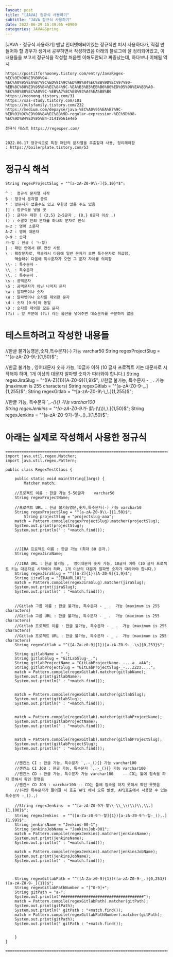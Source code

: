 ```yaml
---
layout: post
title: "[JAVA] 정규식 사용하기"
subtitle: "JAVA 정규식 사용하기"
date: 2022-06-29 15:49:05 +0900
categories: JAVA&Spring
---
```

[JAVA - 정규식 사용하기]
	맨날 인터넷에되어있는 정규식만 퍼서 사용하다가, 직접 만들어야 할 경우가 생겨서 공부하면서 작성하였음
	아래의 블로그에 잘 정리되어있고, 이내용들을 보고서 정규식을 작성함
	처음엔 이해도안되고 짜증났는데, 하다보니 이해됨 역시 

	https://postitforhooney.tistory.com/entry/JavaRegex-%EC%9E%90%EB%B0%94-%EC%A0%95%EA%B7%9C%ED%91%9C%ED%98%84%EC%8B%9D%EC%97%90-%EB%8C%80%ED%95%B4%EC%84%9C-%EA%B3%B5%EB%B6%80%ED%95%98%EA%B3%A0-%EC%98%88%EC%A0%9C-%EB%A7%8C%EB%93%A4%EA%B8%B0
	https://moonong.tistory.com/31
	https://sas-study.tistory.com/101
	https://yulsfamily.tistory.com/232
	https://medium.com/depayse/java-%EC%A0%95%EA%B7%9C-%ED%91%9C%ED%98%84%EC%8B%9D-regular-expression-%EC%9D%98-%EC%9D%B4%ED%95%B4-31419561e4eb

	정규식 테스트 https://regexper.com/
	
	
	2022.06.17 정규식으로 특정 패턴의 문자열을 추출할때 사용, 정리해야함
	: https://boilerplate.tistory.com/53
	

# 정규식 해석
	String regexProjectSlug = "^[a-zA-Z0-9\\-]{5,10}*$";

	^ :  정규식 문자열 시작
	$ : 정규식 문자열 종료
	* : 앞문자가 없을수도 있고 무한정 많을 수도 있음
	[] : 정규식을 넣을 곳
	{} : 글자수 제한 ( {2,5} 2~5글자 , {8,} 8글자 이상 ,)
	() : 소괄호 안의 문자를 하나의 문자로 인식 
	a-z : 영어 소문자
	A-Z : 영어 대문자
	0-9 : 숫자
	가-힣 : 한글 ( ㄱ-힣)
	| : 패턴 안에서 OR 연산 사용
	\ : 확장문자로, 역슬래시 다음에 일반 문자가 오면 특수문자로 취급함, 
		역슬래쉬 다음에 특수문자가 오면 그 문자 자체를 의미함
	\\- : 특수문자 -
	\\_ : 특수문자 _
	\\. : 특수문자 .
	\s : 공백문자
	\S : 공맥문자가 아닌 나머지 문자
	\w : 알파벳이나 숫자
	\W : 알파벳이나 숫자를 제외한 문자
	\d : 숫자 [0-9]와 동일
	\D : 숫자를 제외한 모든 문자
	(?i) : 앞 부분에 (?i) 라는 옵션을 넣어주면 대소문자를 구분하지 않음


# 테스트하려고 작성한 내용들

//한글 불가능영문,숫자,특수문자(-) 가능 varchar50
String regexProjectSlug = "^[a-zA-Z0-9\\-]{1,50}$";

//한글 불가능 ,  영어대문자 숫자 가능, 10글자 이하 (10 글자 프로젝트 키는 대문자로 시작해야 하며, 1개 이상의 대문자 알파벳 숫자가 따라와야 합니다.)
String regexJiraSlug = "^([A-Z]{1})[A-Z0-9]{1,9}$";
//한글 불가능, 특수문자 - _ .  가능 (maximum is 255 characters)
String regexGitlab = "^[a-zA-Z0-9-_.]{1,255}$";
String regexGitlab = "^[a-zA-Z0-9\\-\\_\\.]{1,255}$";

//한글 가능, 특수문자 `,.-_(){} 가능 varchar100	
String regexJenkins  = "^[a-zA-Z0-9가-힣\\-\\_\\(\\)\\,\\.]{1,50}$";
String regexJenkins  = "^[a-zA-Z0-9가-힣-_(),.]{1,50}$";


# 아래는 실제로 작성해서 사용한 정규식
	=======================================================================================================================================
	import java.util.regex.Matcher;
	import java.util.regex.Pattern;

	public class RegexTestClass {

		public static void main(String[]args) {
			Matcher match;

		//프로젝트 이름 : 한글 가능 5-50글자	varchar50
		String regexProjectName; 

		//프로젝트 URL : 한글 불가능영문,숫자,특수문자(-) 가능 varchar50
		String regexProjectSlug = "^[a-zA-Z0-9\\-]{1,50}$";
			String projectSlug = "projectslug-aaa";
		match = Pattern.compile(regexProjectSlug).matcher(projectSlug);
		System.out.print(projectSlug); 
		System.out.println(" : "+match.find()); 



		//JIRA 프로젝트 이름 : 한글 가능 (최대 80 문자.)
		String regexJiraName;

		//JIRA URL : 한글 불가능 ,  영어대문자 숫자 가능, 10글자 이하 (10 글자 프로젝트 키는 대문자로 시작해야 하며, 1개 이상의 대문자 알파벳 숫자가 따라와야 합니다.)
		String regexJiraSlug = "^([A-Z]{1})[A-Z0-9]{1,9}$";
		String jiraSlug = "JIRAURL101";
		match = Pattern.compile(regexJiraSlug).matcher(jiraSlug);
		System.out.print(jiraSlug);
		System.out.println(" : "+match.find());


		//Gitlab 그룹 이름 : 한글 불가능, 특수문자 - _ .  가능 (maximum is 255 characters)
		//Gitlab 그룹 URL : 한글 불가능, 특수문자 - _ .  가능 (maximum is 255 characters)
		//Gitlab 프로젝트 이름 : 한글 불가능, 특수문자 - _ .  가능 (maximum is 255 characters)
		//Gitlab 프로젝트 URL : 한글 불가능, 특수문자 - _ .  가능 (maximum is 255 characters)
		String regexGitlab = "^([A-Za-z0-9]{1})[a-zA-Z0-9-_.\s]{0,253}$";

		String gitlabName = " ";
		String gitlabSlug = "GitLabSlug-_.";
		String gitlabProjectName = "GitLabProjectName-_-...a  aAA";
		String gitlabProjectSlug = "GitLabProjectSlug-_-...ZZzz....";
		match = Pattern.compile(regexGitlab).matcher(gitlabName);
		System.out.print(gitlabName);
		System.out.println(" : "+match.find()); 


		match = Pattern.compile(regexGitlab).matcher(gitlabSlug);
		System.out.print(gitlabSlug);
		System.out.println(" : "+match.find()); 


		match = Pattern.compile(regexGitlab).matcher(gitlabProjectName);
		System.out.print(gitlabProjectName);
		System.out.println(" : "+match.find()); 


		match = Pattern.compile(regexGitlab).matcher(gitlabProjectSlug);
		System.out.print(gitlabProjectSlug);
		System.out.println(" : "+match.find()); 


		//젠킨스 CI : 한글 가능, 특수문자 `,.-_(){} 가능 varchar100	
		//젠킨스 CI JOB : 한글 가능, 특수문자 `,.-_(){} 가능 varchar100
		//젠킨스 CD : 한글 가능, 특수문자 가능 varchar100	-- CD는 툴에 접속을 하지 못해서 확인 못햇음
		//젠킨스 CD JOB : varchar100 -- CD는 툴에 접속을 하지 못해서 확인 못햇음
		//(다만 특수문자가 들어갈 시 호출 API 에서 오류 발생, API호출에서 사용할 수 있는 특수문자 -_().,)

		//String regexJenkins  = "^[a-zA-Z0-9가-힣\\-\\_\\(\\)\\,\\.]{1,100}$";
		String regexJenkins  = "^([A-Za-z0-9ㄱ-힣]{1})[a-zA-Z0-9ㄱ-힣-_(),.]{1,99}$";
		String jenkinsName = "Jenkins-00-1";
		String jenkinsJobName = "JenkinsJob-001";
		match = Pattern.compile(regexJenkins).matcher(jenkinsName);
		System.out.print(jenkinsName);
		System.out.println(" : "+match.find()); 

		match = Pattern.compile(regexJenkins).matcher(jenkinsJobName);
		System.out.print(jenkinsJobName);
		System.out.println(" : "+match.find()); 



		String regexGitlabPath = "^([A-Za-z0-9]{1})([a-zA-Z0-9-_.]{0,253})([a-zA-Z0-9-_]{1})$";
		String regexGitlabPathNumber = "[^0-9]+";
		String gitPath = "a-";
		System.out.println("####################################");
		match = Pattern.compile(regexGitlabPath).matcher(gitPath);
		System.out.print(gitPath);
		System.out.println(" gitPath : "+match.find());
		match = Pattern.compile(regexGitlabPathNumber).matcher(gitPath);
		System.out.print(gitPath);
		System.out.println(" gitPath : "+match.find());


		}
	}
  
	=======================================================================================================================================        
